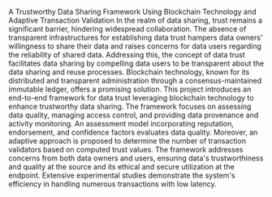A Trustworthy Data Sharing Framework Using Blockchain Technology and Adaptive Transaction Validation
In the realm of data sharing, trust remains a significant barrier, hindering widespread collaboration. The absence of transparent infrastructures for establishing data trust hampers data owners' willingness to share their data and raises concerns for data users regarding the reliability of shared data. Addressing this, the concept of data trust facilitates data sharing by compelling data users to be transparent about the data sharing and reuse processes. Blockchain technology, known for its distributed and transparent administration through a consensus-maintained immutable ledger, offers a promising solution.
This project introduces an end-to-end framework for data trust leveraging blockchain technology to enhance trustworthy data sharing. The framework focuses on assessing data quality, managing access control, and providing data provenance and activity monitoring. An assessment model incorporating reputation, endorsement, and confidence factors evaluates data quality.
Moreover, an adaptive approach is proposed to determine the number of transaction validators based on computed trust values. The framework addresses concerns from both data owners and users, ensuring data's trustworthiness and quality at the source and its ethical and secure utilization at the endpoint. Extensive experimental studies demonstrate the system's efficiency in handling numerous transactions with low latency.
